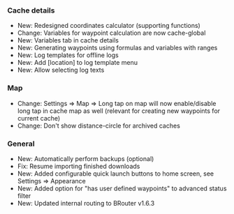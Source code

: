 ### Cache details

- New: Redesigned coordinates calculator (supporting functions)
- Change: Variables for waypoint calculation are now cache-global
- New: Variables tab in cache details
- New: Generating waypoints using formulas and variables with ranges
- New: Log templates for offline logs
- New: Add \[location\] to log template menu
- New: Allow selecting log texts

### Map

- Change: Settings => Map => Long tap on map will now enable/disable long tap in cache map as well (relevant for creating new waypoints for current cache)
- Change: Don't show distance-circle for archived caches

### General

- New: Automatically perform backups (optional)
- Fix: Resume importing finished downloads
- New: Added configurable quick launch buttons to home screen, see Settings => Appearance
- New: Added option for "has user defined waypoints" to advanced status filter
- New: Updated internal routing to BRouter v1.6.3
